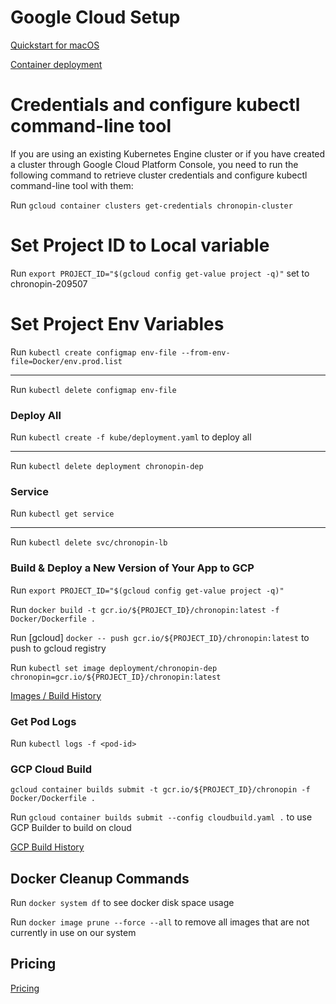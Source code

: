 # Google Cloud Setup

[Quickstart for macOS](https://cloud.google.com/sdk/docs/quickstart-macos)

[Container deployment](https://cloud.google.com/kubernetes-engine/docs/tutorials/hello-app)

# Credentials and configure kubectl command-line tool

If you are using an existing Kubernetes Engine cluster or if you have created a cluster through Google Cloud Platform Console, you need to run the following command to retrieve cluster credentials and configure kubectl command-line tool with them:

Run `gcloud container clusters get-credentials chronopin-cluster`

# Set Project ID to Local variable

Run `export PROJECT_ID="$(gcloud config get-value project -q)"` set to chronopin-209507

# Set Project Env Variables 

Run `kubectl create configmap env-file --from-env-file=Docker/env.prod.list`

---

Run `kubectl delete configmap env-file`

### Deploy All

Run `kubectl create -f kube/deployment.yaml` to deploy all

---

Run `kubectl delete deployment chronopin-dep`

### Service

Run `kubectl get service`

---

Run `kubectl delete svc/chronopin-lb`


### Build & Deploy a New Version of Your App to GCP

Run `export PROJECT_ID="$(gcloud config get-value project -q)"`

Run `docker build -t gcr.io/${PROJECT_ID}/chronopin:latest -f Docker/Dockerfile .`

Run [gcloud] `docker -- push gcr.io/${PROJECT_ID}/chronopin:latest` to push to gcloud registry

Run `kubectl set image deployment/chronopin-dep chronopin=gcr.io/${PROJECT_ID}/chronopin:latest`

[Images / Build History](https://console.cloud.google.com/gcr/images/chronopin-209507/GLOBAL/chronopin?project=chronopin-209507&gcrImageListsize=50)

### Get Pod Logs

Run `kubectl logs -f <pod-id>`

### GCP Cloud Build

`gcloud container builds submit -t gcr.io/${PROJECT_ID}/chronopin -f Docker/Dockerfile .`

Run `gcloud container builds submit --config cloudbuild.yaml .` to use GCP Builder to build on cloud

[GCP Build History](https://console.cloud.google.com/cloud-build/builds?authuser=0&project=chronopin-209507)

## Docker Cleanup Commands

Run `docker system df` to see docker disk space usage

Run `docker image prune --force --all` to remove all images that are not currently in use on our system

## Pricing

[Pricing](https://cloud.google.com/compute/pricing?hl=en_US&_ga=2.195120300.-1809462848.1528116354)